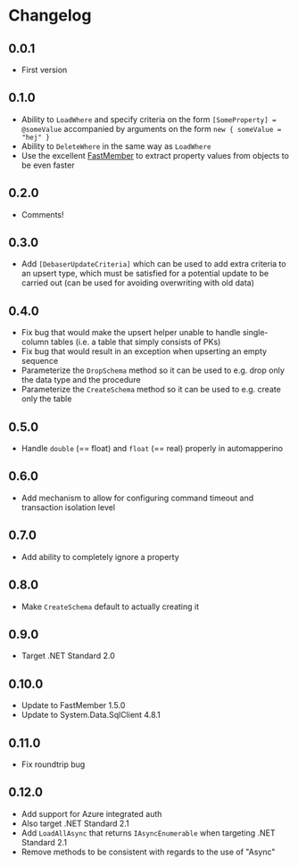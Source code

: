 # Changelog

## 0.0.1
* First version

## 0.1.0
* Ability to `LoadWhere` and specify criteria on the form `[SomeProperty] = @someValue` accompanied by arguments on the form `new { someValue = "hej" }`
* Ability to `DeleteWhere` in the same way as `LoadWhere`
* Use the excellent [FastMember] to extract property values from objects to be even faster

## 0.2.0
* Comments!

## 0.3.0
* Add `[DebaserUpdateCriteria]` which can be used to add extra criteria to an upsert type, which must be satisfied for a potential update to be carried out (can be used for avoiding overwriting with old data)

## 0.4.0
* Fix bug that would make the upsert helper unable to handle single-column tables (i.e. a table that simply consists of PKs)
* Fix bug that would result in an exception when upserting an empty sequence
* Parameterize the `DropSchema` method so it can be used to e.g. drop only the data type and the procedure
* Parameterize the `CreateSchema` method so it can be used to e.g. create only the table

## 0.5.0
* Handle `double` (== float) and `float` (== real) properly in automapperino

## 0.6.0
* Add mechanism to allow for configuring command timeout and transaction isolation level

## 0.7.0
* Add ability to completely ignore a property

## 0.8.0
* Make `CreateSchema` default to actually creating it

## 0.9.0
* Target .NET Standard 2.0

## 0.10.0
* Update to FastMember 1.5.0
* Update to System.Data.SqlClient 4.8.1

## 0.11.0
* Fix roundtrip bug

## 0.12.0
* Add support for Azure integrated auth
* Also target .NET Standard 2.1
* Add `LoadAllAsync` that returns `IAsyncEnumerable` when targeting .NET Standard 2.1
* Remove methods to be consistent with regards to the use of "Async"

[FastMember]: https://github.com/mgravell/fast-member